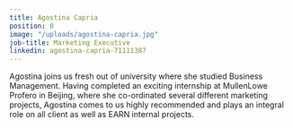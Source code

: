 ```yaml
---
title: Agostina Capria
position: 0
image: "/uploads/agostina-capria.jpg"
job-title: Marketing Executive
linkedin: agostina-capria-71111387
---
```


Agostina joins us fresh out of university where she studied Business Management. Having completed an exciting internship at MullenLowe Profero in Beijing, where she co-ordinated several different marketing projects, Agostina comes to us highly recommended and plays an integral role on all client as well as EARN internal projects.